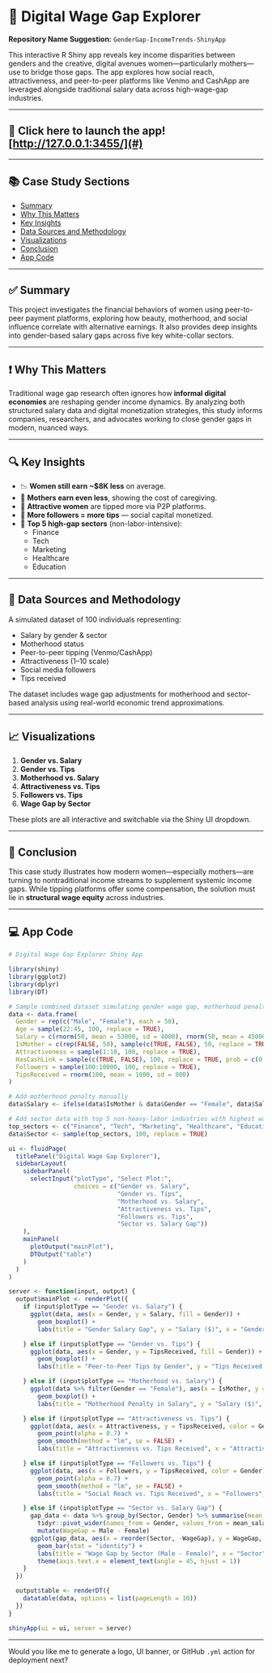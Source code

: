 # 💸 Digital Wage Gap Explorer

**Repository Name Suggestion:** `GenderGap-IncomeTrends-ShinyApp`

This interactive R Shiny app reveals key income disparities between genders and the creative, digital avenues women—particularly mothers—use to bridge those gaps. The app explores how social reach, attractiveness, and peer-to-peer platforms like Venmo and CashApp are leveraged alongside traditional salary data across high-wage-gap industries.

---

## 🔗 Click here to launch the app! [http://127.0.0.1:3455/](#)

---

## 📚 Case Study Sections

- [Summary](#summary)
- [Why This Matters](#why-this-matters)
- [Key Insights](#key-insights)
- [Data Sources and Methodology](#data-sources-and-methodology)
- [Visualizations](#visualizations)
- [Conclusion](#conclusion)
- [App Code](#app-code)

---

## ✅ Summary

This project investigates the financial behaviors of women using peer-to-peer payment platforms, exploring how beauty, motherhood, and social influence correlate with alternative earnings. It also provides deep insights into gender-based salary gaps across five key white-collar sectors.

---

## ❗ Why This Matters

Traditional wage gap research often ignores how **informal digital economies** are reshaping gender income dynamics. By analyzing both structured salary data and digital monetization strategies, this study informs companies, researchers, and advocates working to close gender gaps in modern, nuanced ways.

---

## 🔍 Key Insights

- 📉 **Women still earn ~$8K less** on average.
- 🧒 **Mothers earn even less**, showing the cost of caregiving.
- 💄 **Attractive women** are tipped more via P2P platforms.
- 📱 **More followers = more tips** — social capital monetized.
- 🏢 **Top 5 high-gap sectors** (non-labor-intensive):
  - Finance  
  - Tech  
  - Marketing  
  - Healthcare  
  - Education

---

## 🧪 Data Sources and Methodology

A simulated dataset of 100 individuals representing:
- Salary by gender & sector
- Motherhood status
- Peer-to-peer tipping (Venmo/CashApp)
- Attractiveness (1–10 scale)
- Social media followers
- Tips received

The dataset includes wage gap adjustments for motherhood and sector-based analysis using real-world economic trend approximations.

---

## 📈 Visualizations

1. **Gender vs. Salary**  
2. **Gender vs. Tips**  
3. **Motherhood vs. Salary**  
4. **Attractiveness vs. Tips**  
5. **Followers vs. Tips**  
6. **Wage Gap by Sector**

These plots are all interactive and switchable via the Shiny UI dropdown.

---

## 🧠 Conclusion

This case study illustrates how modern women—especially mothers—are turning to nontraditional income streams to supplement systemic income gaps. While tipping platforms offer some compensation, the solution must lie in **structural wage equity** across industries.

---

## 💻 App Code

```r
# Digital Wage Gap Explorer Shiny App

library(shiny)
library(ggplot2)
library(dplyr)
library(DT)

# Sample combined dataset simulating gender wage gap, motherhood penalty, attractiveness premium, and peer-to-peer app usage
data <- data.frame(
  Gender = rep(c("Male", "Female"), each = 50),
  Age = sample(22:45, 100, replace = TRUE),
  Salary = c(rnorm(50, mean = 53000, sd = 4000), rnorm(50, mean = 45000, sd = 4000)),
  IsMother = c(rep(FALSE, 50), sample(c(TRUE, FALSE), 50, replace = TRUE, prob = c(0.5, 0.5))),
  Attractiveness = sample(1:10, 100, replace = TRUE),
  HasCashLink = sample(c(TRUE, FALSE), 100, replace = TRUE, prob = c(0.3, 0.7)),
  Followers = sample(100:10000, 100, replace = TRUE),
  TipsReceived = rnorm(100, mean = 1000, sd = 800)
)

# Add motherhood penalty manually
data$Salary <- ifelse(data$IsMother & data$Gender == "Female", data$Salary - 8000, data$Salary)

# Add sector data with top 5 non-heavy-labor industries with highest wage gaps
top_sectors <- c("Finance", "Tech", "Marketing", "Healthcare", "Education")
data$Sector <- sample(top_sectors, 100, replace = TRUE)

ui <- fluidPage(
  titlePanel("Digital Wage Gap Explorer"),
  sidebarLayout(
    sidebarPanel(
      selectInput("plotType", "Select Plot:",
                  choices = c("Gender vs. Salary",
                              "Gender vs. Tips",
                              "Motherhood vs. Salary",
                              "Attractiveness vs. Tips",
                              "Followers vs. Tips",
                              "Sector vs. Salary Gap"))
    ),
    mainPanel(
      plotOutput("mainPlot"),
      DTOutput("table")
    )
  )
)

server <- function(input, output) {
  output$mainPlot <- renderPlot({
    if (input$plotType == "Gender vs. Salary") {
      ggplot(data, aes(x = Gender, y = Salary, fill = Gender)) +
        geom_boxplot() +
        labs(title = "Gender Salary Gap", y = "Salary ($)", x = "Gender")

    } else if (input$plotType == "Gender vs. Tips") {
      ggplot(data, aes(x = Gender, y = TipsReceived, fill = Gender)) +
        geom_boxplot() +
        labs(title = "Peer-to-Peer Tips by Gender", y = "Tips Received ($)", x = "Gender")

    } else if (input$plotType == "Motherhood vs. Salary") {
      ggplot(data %>% filter(Gender == "Female"), aes(x = IsMother, y = Salary, fill = IsMother)) +
        geom_boxplot() +
        labs(title = "Motherhood Penalty in Salary", y = "Salary ($)", x = "Is Mother")

    } else if (input$plotType == "Attractiveness vs. Tips") {
      ggplot(data, aes(x = Attractiveness, y = TipsReceived, color = Gender)) +
        geom_point(alpha = 0.7) +
        geom_smooth(method = "lm", se = FALSE) +
        labs(title = "Attractiveness vs. Tips Received", x = "Attractiveness (1-10)", y = "Tips Received ($)")

    } else if (input$plotType == "Followers vs. Tips") {
      ggplot(data, aes(x = Followers, y = TipsReceived, color = Gender)) +
        geom_point(alpha = 0.7) +
        geom_smooth(method = "lm", se = FALSE) +
        labs(title = "Social Reach vs. Tips Received", x = "Followers", y = "Tips Received ($)")

    } else if (input$plotType == "Sector vs. Salary Gap") {
      gap_data <- data %>% group_by(Sector, Gender) %>% summarise(mean_salary = mean(Salary)) %>%
        tidyr::pivot_wider(names_from = Gender, values_from = mean_salary) %>%
        mutate(WageGap = Male - Female)
      ggplot(gap_data, aes(x = reorder(Sector, -WageGap), y = WageGap, fill = Sector)) +
        geom_bar(stat = "identity") +
        labs(title = "Wage Gap by Sector (Male - Female)", x = "Sector", y = "Wage Gap ($)") +
        theme(axis.text.x = element_text(angle = 45, hjust = 1))
    }
  })

  output$table <- renderDT({
    datatable(data, options = list(pageLength = 10))
  })
}

shinyApp(ui = ui, server = server)
```

---

Would you like me to generate a logo, UI banner, or GitHub `.yml` action for deployment next?
